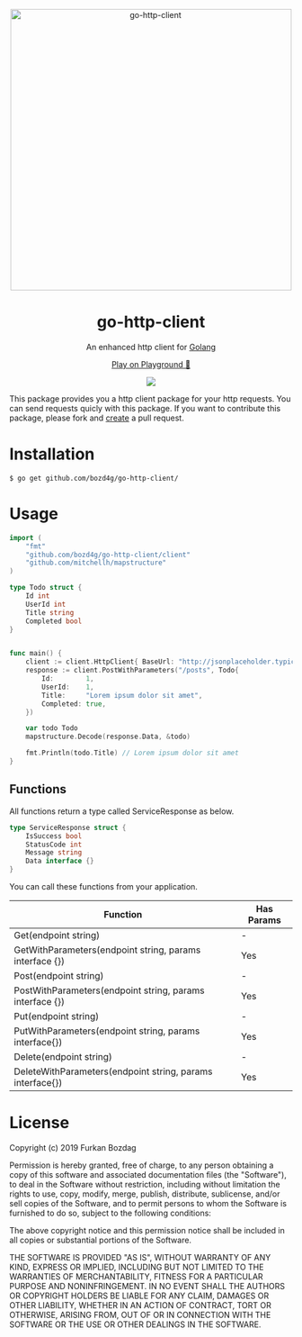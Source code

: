 
<p align="center">
  <a href="https://github.com/bozd4g/go-http-client">
    <img alt="go-http-client" src="https://raw.githubusercontent.com/bozd4g/go-http-client/master/assets/github/logo.png" width="500">
  </a>
</p>

<h1 align="center">
  go-http-client
</h1>

<p align="center">
  An enhanced http client for <a href="https://golang.org/">Golang</a>
</p>

<p align="center">
  <a href="https://play.golang.org/p/Dio1MpP4CvA">Play on Playground 🔗</a>
</p>

<p align="center">
  <a href="https://bozd4g.mit-license.org/"><img src="https://img.shields.io/badge/License-MIT-blue.svg"></a>
</p>

This package provides you a http client package for your http requests. You can send requests quicly with this package. If you want to contribute this package, please fork and [create](https://github.com/bozd4g/go-http-client/pulls) a pull request.

# Installation

```
$ go get github.com/bozd4g/go-http-client/
```

# Usage
```go
import (
	"fmt"
	"github.com/bozd4g/go-http-client/client"
	"github.com/mitchellh/mapstructure"
)

type Todo struct {
	Id int
	UserId int
	Title string
	Completed bool
}


func main() {
	client := client.HttpClient{ BaseUrl: "http://jsonplaceholder.typicode.com"}
	response := client.PostWithParameters("/posts", Todo{
		Id:        1,
		UserId:    1,
		Title:     "Lorem ipsum dolor sit amet",
		Completed: true,
	})

	var todo Todo
	mapstructure.Decode(response.Data, &todo)

	fmt.Println(todo.Title) // Lorem ipsum dolor sit amet
}
```

## Functions

All functions return a type called ServiceResponse as below.
```go
type ServiceResponse struct {
	IsSuccess bool
	StatusCode int
	Message string
	Data interface {}
}
```

You can call these functions from your application.

| Function                                                  | Has Params |
|-----------------------------------------------------------|------------|
| Get(endpoint string)                                      | -          |
| GetWithParameters(endpoint string, params interface {})   | Yes        |
| Post(endpoint string)                                     | -          |
| PostWithParameters(endpoint string, params interface {})  | Yes        |
| Put(endpoint string)                                      | -          |
| PutWithParameters(endpoint string, params interface{})    | Yes        |
| Delete(endpoint string)                                   | -          |
| DeleteWithParameters(endpoint string, params interface{}) | Yes        |

# License
Copyright (c) 2019 Furkan Bozdag

Permission is hereby granted, free of charge, to any person obtaining a copy of this software and associated documentation files (the "Software"), to deal in the Software without restriction, including without limitation the rights to use, copy, modify, merge, publish, distribute, sublicense, and/or sell copies of the Software, and to permit persons to whom the Software is furnished to do so, subject to the following conditions:

The above copyright notice and this permission notice shall be included in all copies or substantial portions of the Software.

THE SOFTWARE IS PROVIDED "AS IS", WITHOUT WARRANTY OF ANY KIND, EXPRESS OR IMPLIED, INCLUDING BUT NOT LIMITED TO THE WARRANTIES OF MERCHANTABILITY, FITNESS FOR A PARTICULAR PURPOSE AND NONINFRINGEMENT. IN NO EVENT SHALL THE AUTHORS OR COPYRIGHT HOLDERS BE LIABLE FOR ANY CLAIM, DAMAGES OR OTHER LIABILITY, WHETHER IN AN ACTION OF CONTRACT, TORT OR OTHERWISE, ARISING FROM, OUT OF OR IN CONNECTION WITH THE SOFTWARE OR THE USE OR OTHER DEALINGS IN THE SOFTWARE.
